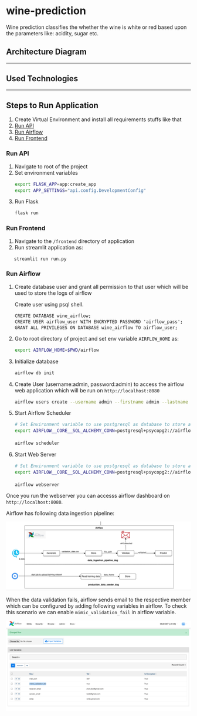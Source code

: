 # wine-prediction
Wine prediction classifies the whether the wine is white or red based upon the parameters like: acidity, sugar etc.

## Architecture Diagram
------

## Used Technologies
------

## Steps to Run Application
1. Create Virtual Environment and install all requirements stuffs like that
2. [Run API](#run-api)
3. [Run Airflow](#run-airflow)
4. [Run Frontend](#run-frontend)

### Run API
1. Navigate to root of the project
2. Set environment variables
   ```bash
   export FLASK_APP=app:create_app
   export APP_SETTINGS="api.config.DevelopmentConfig"
   ```
3. Run Flask
   ```bash
   flask run
   ```

### Run Frontend
1. Navigate to the ```/frontend``` directory of application
2. Run streamlit application as:
```bash
   streamlit run run.py
```

### Run Airflow
1. Create database user and grant all permission to that user which will be used to store the logs of airflow
   
   Create user using psql shell. 
   ```psql
   CREATE DATABASE wine_airflow;
   CREATE USER airflow_user WITH ENCRYPTED PASSWORD 'airflow_pass';
   GRANT ALL PRIVILEGES ON DATABASE wine_airflow TO airflow_user;
   ```

2. Go to root directory of project and set env variable ```AIRFLOW_HOME``` as:
   ```bash
   export AIRFLOW_HOME=$PWD/airflow
   ```
3. Initialize database
   ```bash
   airflow db init
   ```
4. Create User (username:admin, password:admin) to access the airflow web application which will be run on ```http://localhost:8080```
   ```bash
   airflow users create --username admin --firstname admin --lastname admin --role Admin --email admin@gmail.com --password admin
   ```
5. Start Airflow Scheduler
   ```bash
   # Set Environment variable to use postgresql as database to store airflow log
   export AIRFLOW__CORE__SQL_ALCHEMY_CONN=postgresql+psycopg2://airflow_user:airflow_pass@localhost/wine_airflow
   
   airflow scheduler
   ```
6. Start Web Server
   ```bash
   # Set Environment variable to use postgresql as database to store airflow log
   export AIRFLOW__CORE__SQL_ALCHEMY_CONN=postgresql+psycopg2://airflow_user:airflow_pass@localhost/wine_airflow
   
   airflow webserver
   ```
Once you run the webserver you can accesss airflow dashboard on ```http://localhost:8080```.

Airflow has following data ingestion pipeline:

![airflow_diagram](/media/airflow.png)

When the data validation fails, airflow sends email to the respective member which can be configured by adding following variables in airflow. To check this scenario we can enable ```mimic_validation_fail``` in airflow variable.

![airflow_diagram](/media/airflow_variable.png)

   

